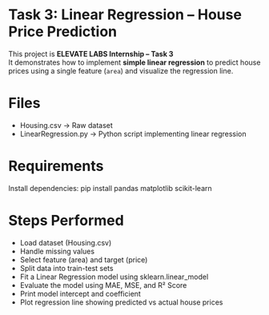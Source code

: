 # Task 3: Linear Regression – House Price Prediction

This project is **ELEVATE LABS Internship – Task 3**  
It demonstrates how to implement **simple linear regression** to predict house prices using a single feature (`area`) and visualize the regression line.

# Files

- Housing.csv -> Raw dataset  
- LinearRegression.py -> Python script implementing linear regression


# Requirements

Install dependencies:
pip install pandas matplotlib scikit-learn

# Steps Performed

- Load dataset (Housing.csv)
- Handle missing values
- Select feature (area) and target (price)
- Split data into train-test sets
- Fit a Linear Regression model using sklearn.linear_model
- Evaluate the model using MAE, MSE, and R² Score
- Print model intercept and coefficient
- Plot regression line showing predicted vs actual house prices